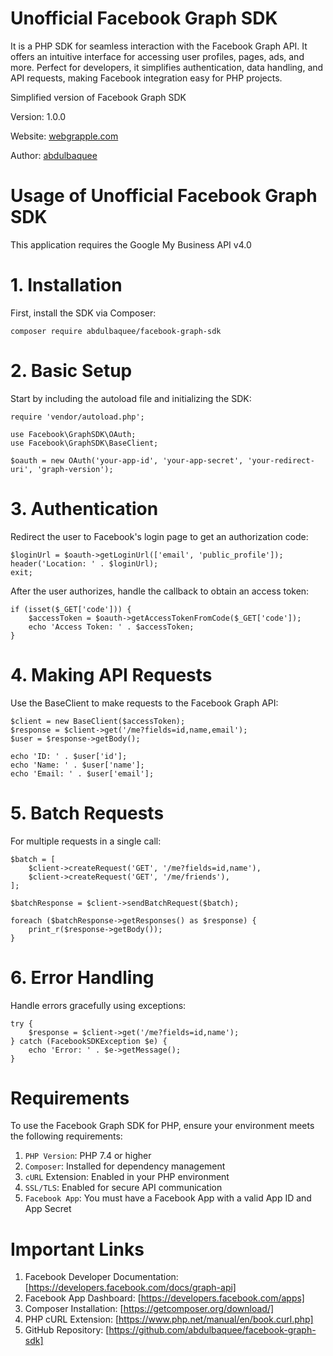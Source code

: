 # Unofficial Facebook Graph SDK

It is a PHP SDK for seamless interaction with the Facebook Graph API. It offers an intuitive interface for accessing user profiles, pages, ads, and more. Perfect for developers, it simplifies authentication, data handling, and API requests, making Facebook integration easy for PHP projects.

Simplified version of Facebook Graph SDK

Version: 1.0.0

Website: [webgrapple.com](http://www.webgrapple.com/)

Author: [abdulbaquee](http://www.twitter.com/abdulbaquee85)

# Usage of Unofficial Facebook Graph SDK

This application requires the Google My Business API v4.0

# 1. Installation
First, install the SDK via Composer:

```
composer require abdulbaquee/facebook-graph-sdk
```

# 2. Basic Setup
Start by including the autoload file and initializing the SDK:

```
require 'vendor/autoload.php';

use Facebook\GraphSDK\OAuth;
use Facebook\GraphSDK\BaseClient;

$oauth = new OAuth('your-app-id', 'your-app-secret', 'your-redirect-uri', 'graph-version');
```

# 3. Authentication
Redirect the user to Facebook's login page to get an authorization code:
```
$loginUrl = $oauth->getLoginUrl(['email', 'public_profile']);
header('Location: ' . $loginUrl);
exit;
```
After the user authorizes, handle the callback to obtain an access token:
```
if (isset($_GET['code'])) {
    $accessToken = $oauth->getAccessTokenFromCode($_GET['code']);
    echo 'Access Token: ' . $accessToken;
}
```

# 4. Making API Requests
Use the BaseClient to make requests to the Facebook Graph API:
```
$client = new BaseClient($accessToken);
$response = $client->get('/me?fields=id,name,email');
$user = $response->getBody();

echo 'ID: ' . $user['id'];
echo 'Name: ' . $user['name'];
echo 'Email: ' . $user['email'];
```

# 5. Batch Requests
For multiple requests in a single call:
```
$batch = [
    $client->createRequest('GET', '/me?fields=id,name'),
    $client->createRequest('GET', '/me/friends'),
];

$batchResponse = $client->sendBatchRequest($batch);

foreach ($batchResponse->getResponses() as $response) {
    print_r($response->getBody());
}

```

# 6. Error Handling
Handle errors gracefully using exceptions:
```
try {
    $response = $client->get('/me?fields=id,name');
} catch (FacebookSDKException $e) {
    echo 'Error: ' . $e->getMessage();
}
```

# Requirements
To use the Facebook Graph SDK for PHP, ensure your environment meets the following requirements:

1. `PHP Version`: PHP 7.4 or higher
2. `Composer`: Installed for dependency management
3. `cURL` Extension: Enabled in your PHP environment
3. `SSL/TLS`: Enabled for secure API communication
4. `Facebook App`: You must have a Facebook App with a valid App ID and App Secret

# Important Links
1. Facebook Developer Documentation: [https://developers.facebook.com/docs/graph-api]
2. Facebook App Dashboard: [https://developers.facebook.com/apps]
3. Composer Installation: [https://getcomposer.org/download/]
4. PHP cURL Extension: [https://www.php.net/manual/en/book.curl.php]
5. GitHub Repository: [https://github.com/abdulbaquee/facebook-graph-sdk]